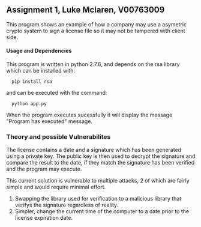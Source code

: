 
## Assignment 1, Luke Mclaren, V00763009

This program shows an example of how a company may use a asymetric crypto system to sign a 
license file so it may not be tampered with client side.

#### Usage and Dependencies

This program is written in python 2.7.6, and depends on the rsa library which can be installed with:
```
  pip install rsa 
```
and can be executed with the command:
```
  python app.py
```
When the program executes sucessfully it will display the message "Program has executed" message.

### Theory and possible Vulnerabilites 

The license contains a date and a signature which has been generated using a private key.
The public key is then used to decrypt the signature and compare the result to the date, 
if they match the signature has been verified and the program may execute.

This current solution is vulnerable to multiple attacks, 2 of which are fairly simple and would require minimal effort.

  1. Swapping the library used for verification to a malicious library that verifys the signature regardless of reality.
  2. Simpler, change the current time of the computer to a date prior to the license expiration date. 
